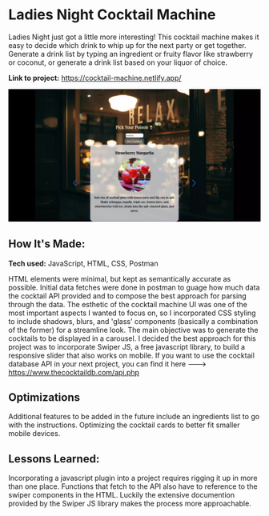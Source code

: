 # Ladies Night Cocktail Machine
Ladies Night just got a little more interesting! This cocktail machine makes it easy to decide which drink to whip up for the next party or get together. Generate a drink list by typing an ingredient or fruity flavor like strawberry or coconut, or generate a drink list based on your liquor of choice. 

**Link to project:** https://cocktail-machine.netlify.app/

![cocktail machine web app](https://github.com/yiremorlans/yiremorlans/blob/main/cocktail.webp)

## How It's Made:

**Tech used:** JavaScript, HTML, CSS, Postman

HTML elements were minimal, but kept as semantically accurate as possible. Initial data fetches were done in postman to guage how much data the cocktail API provided and to compose the best approach for parsing through the data. The esthetic of the cocktail machine UI was one of the most important aspects I wanted to focus on, so I incorporated CSS styling to include shadows, blurs, and 'glass' components (basically a combination of the former) for a streamline look. The main objective was to generate the cocktails to be displayed in a carousel. I decided the best approach for this project was to incorporate Swiper JS, a free javascript library, to build a responsive slider that also works on mobile. If you want to use the cocktail database API in your next project, you can find it here ---> https://www.thecocktaildb.com/api.php

## Optimizations

Additional features to be added in the future include an ingredients list to go with the instructions. Optimizing the cocktail cards to better fit smaller mobile devices.

## Lessons Learned:

Incorporating a javascript plugin into a project requires rigging it up in more than one place. Functions that fetch to the API also have to reference to the swiper components in the HTML. Luckily the extensive documention provided by the Swiper JS library makes the process more approachable.

